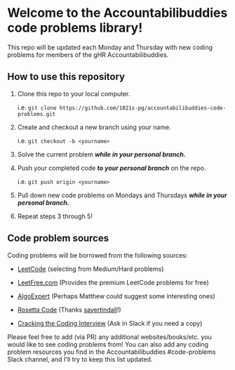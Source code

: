 # Welcome to the Accountabilibuddies code problems library!

  

This repo will be updated each Monday and Thursday with new coding problems for members of the gHR Accountabilibuddies.

  

## How to use this repository

 1. Clone this repo to your local computer.

	 i.e. `git clone https://github.com/1021s-pg/accountabilibuddies-code-problems.git`
 2. Create and checkout a new branch using your name.

	 i.e. `git checkout -b <yourname>`
	 
 3. Solve the current problem ***while in your personal branch.***
 4. Push your completed code ***to your personal branch*** on the repo.
 
	 i.e. `git push origin <yourname>`
	 
 5. Pull down new code problems on Mondays and Thursdays ***while in your personal branch.***
 6. Repeat steps 3 through 5!

## Code problem sources

  

Coding problems will be borrowed from the following sources:

  

-  [LeetCode](https://leetcode.com/) (selecting from Medium/Hard problems)

-  [LeetFree.com](https://leetfree.com) (Provides the premium LeetCode problems for free)

-  [AlgoExpert](https://www.algoexpert.io/questions) (Perhaps Matthew could suggest some interesting ones)

-  [Rosetta Code](https://rosettacode.org/wiki/Rosetta_Code) (Thanks [sayertindall](https://github.com/sayertindall)!)

-  [Cracking the Coding Interview](https://www.amazon.com/Cracking-Coding-Interview-Programming-Questions/dp/0984782850) (Ask in Slack if you need a copy)

  
  

Please feel free to add (via PR) any additional websites/books/etc. you would like to see coding problems from! You can also add any coding problem resources you find in the Accountabilibuddies #code-problems Slack channel, and I'll try to keep this list updated.